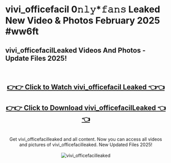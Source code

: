 # vivi_officefacil 0𝚗𝚕𝚢*𝚏𝚊𝚗𝚜 Leaked New Video & Photos February 2025 #ww6ft

<h2>vivi_officefacilLeaked Videos And Photos - Update Files 2025!</h2>
<br>
<div align="center">
<h2><a href="https://mediaupload.pro?title=vivi_officefacil&ref=11F" rel="nofollow">👉👉 Click to Watch vivi_officefacil Leaked 👈👈</a></h2>
<h2><a href="https://mediaupload.pro?title=vivi_officefacil&ref=11F" rel="nofollow">👉👉 Click to Download vivi_officefacilLeaked 👈👈</a></h2>
<br>
Get vivi_officefacilleaked and all content. Now you can access all videos and pictures of vivi_officefacilleaked. New Updated Files 2025!
<br>
<br>
<a href="https://mediaupload.pro?title=vivi_officefacil&ref=11F" rel="nofollow" data-target="animated-image.originalLink"><img src="https://i.ibb.co/Gkj2r4b/banner.png" alt="vivi_officefacilleaked" style="max-width: 100%; display: inline-block;" data-target="animated-image.originalImage"></a>
</div>
<br>


